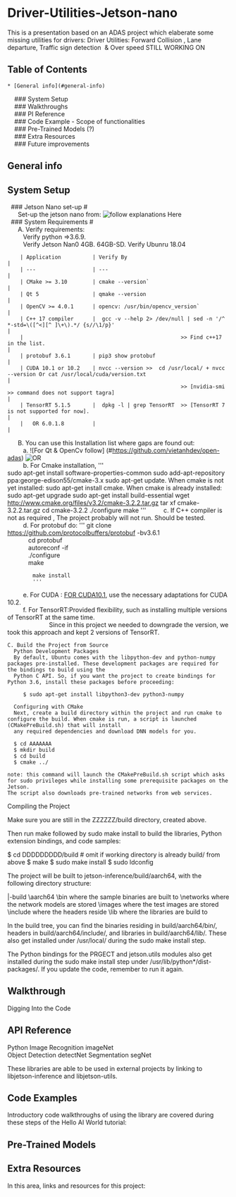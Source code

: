 # Driver-Utilities-Jetson-nano
This is a presentation based on an ADAS project which elaberate some missing utilities for drivers:
Driver Utilities: Forward Collision , Lane departure, Traffic sign detection  &amp; Over speed 
STILL WORKING ON

## Table of Contents
    * [General info](#general-info)
    ### System Setup  
    ### Walkthroughs  
    ### PI Reference  
    ### Code Example - Scope of functionalities       
    ### Pre-Trained Models (?)  
    ### Extra Resources    
    ### Future improvements  
    
## General info    
## System Setup #  
  ### Jetson Nano set-up #  
      Set-up the jetson nano from: ![follow explanations Here](https://developer.nvidia.com/embedded/learn/get-started-jetson-nano-devkit)       \
  ### System Requirements #       
      A. Verify requirements:  
         Verify python =>3.6.9.  
         Verify Jetson Nan0 4GB. 64GB-SD.
         Verify Ubunru 18.04  

       
        | Application          | Verify By                                                                                                                                 |
        | ---                  | ---                                                                                                                                       |
        | CMake >= 3.10        | cmake --version`                                                                                                                          |
        | Qt 5                 | qmake --version                                                                                                                           | 
        | OpenCV >= 4.0.1      | opencv: /usr/bin/opencv_version`                                                                                                          |
        | C++ 17 compiler      |  gcc -v --help 2> /dev/null | sed -n '/^ *-std=\([^<][^ ]\+\).*/ {s//\1/p}'                                                               |                                        
        |                                                  >> Find c++17 in the list.                                                                                      | 
        | protobuf 3.6.1       | pip3 show protobuf                                                                                                                        |
        | CUDA 10.1 or 10.2    | nvcc --version >>  cd /usr/local/ + nvcc --version Or cat /usr/local/cuda/version.txt                                                     |
                                                           >> [nvidia-smi >> command does not support tagra]                                                               |  
        | TensorRT 5.1.5       |  dpkg -l | grep TensorRT  >> [TensorRT 7 is not supported for now].                                                                       |
        |   OR 6.0.1.8         |                                                                                                                                           | 

      B. You can use this Installation list where gaps are found out:      
         a. ![For Qt & OpenCv follow] (#https://github.com/vietanhdev/open-adas) ![OR](#https://qengineering.eu/install-opencv-4.5-on-jetson-nano.html)  
         b. For Cmake installation, '''  
                                    sudo apt-get install software-properties-common
                                    sudo add-apt-repository ppa:george-edison55/cmake-3.x
                                    sudo apt-get update.         When cmake is not yet installed:
                                    sudo apt-get install cmake.  When cmake is already installed:
                                    sudo apt-get upgrade
                                    sudo apt-get install build-essential
                                    wget http://www.cmake.org/files/v3.2/cmake-3.2.2.tar.gz
                                    tar xf cmake-3.2.2.tar.gz
                                    cd cmake-3.2.2
                                    ./configure
                                    make
                                    '''
         c. If C++ compiler is not as required , The project probably will not run. Should be tested.  
         d. For protobuf do: 
            '''
            git clone https://github.com/protocolbuffers/protobuf -bv3.6.1  
            cd protobuf  
            autoreconf -if  
            ./configure  
            make  
            
            make install 
            '''  
         e. For CUDA :  [FOR CUDA10.1](#https://medium.com/@exesse/cuda-10-1-installation-on-ubuntu-18-04-lts-d04f89287130), use the necessary adaptations for CUDA 10.2.  
         f. For TensorRT:Provided flexibility, such as installing multiple versions of TensorRT at the same time.    
                         Since in this project we needed to downgrade the version, we took this approach and kept 2 versions of TensorRT. 
    
    C. Build the Project from Source  
      Python Development Packages
      By default, Ubuntu comes with the libpython-dev and python-numpy packages pre-installed. These development packages are required for the bindings to build using the 
      Python C API. So, if you want the project to create bindings for Python 3.6, install these packages before proceeding:

         $ sudo apt-get install libpython3-dev python3-numpy

      Configuring with CMake
      Next, create a build directory within the project and run cmake to configure the build. When cmake is run, a script is launched (CMakePreBuild.sh) that will install 
      any required dependencies and download DNN models for you.
      
      $ cd AAAAAAA   
      $ mkdir build
      $ cd build
      $ cmake ../

    note: this command will launch the CMakePreBuild.sh script which asks for sudo privileges while installing some prerequisite packages on the Jetson. 
    The script also downloads pre-trained networks from web services.
   Compiling the Project

   Make sure you are still in the ZZZZZZ/build directory, created above.

   Then run make followed by sudo make install to build the libraries, Python extension bindings, and code samples:

   $ cd DDDDDDDDD/build          # omit if working directory is already build/ from above
   $ make
   $ sudo make install
   $ sudo ldconfig

   The project will be built to jetson-inference/build/aarch64, with the following directory structure:

   |-build
      \aarch64
         \bin             where the sample binaries are built to
            \networks     where the network models are stored
            \images       where the test images are stored
         \include         where the headers reside
         \lib             where the libraries are build to

   In the build tree, you can find the binaries residing in build/aarch64/bin/, headers in build/aarch64/include/, and libraries in build/aarch64/lib/. 
   These also get installed under /usr/local/ during the sudo make install step.

   The Python bindings for the PRGECT and jetson.utils modules also get installed during the sudo make install step under /usr/lib/python*/dist-packages/. If you update the 
   code, remember to run it again.
   


      
## Walkthrough
Digging Into the Code
## API Reference
  Python
  Image Recognition 	imageNet 	
  Object Detection 	 	detectNet
  Segmentation 	 	    segNet

  These libraries are able to be used in external projects by linking to libjetson-inference and libjetson-utils.
  
## Code Examples

  Introductory code walkthroughs of using the library are covered during these steps of the Hello AI World tutorial:
  
## Pre-Trained Models

## Extra Resources

  In this area, links and resources for this project:

   
    
    
    

